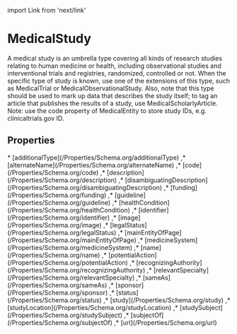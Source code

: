 import Link from 'next/link'

# MedicalStudy

A medical study is an umbrella type covering all kinds of research studies relating to human medicine or health, including observational studies and interventional trials and registries, randomized, controlled or not. When the specific type of study is known, use one of the extensions of this type, such as MedicalTrial or MedicalObservationalStudy. Also, note that this type should be used to mark up data that describes the study itself; to tag an article that publishes the results of a study, use MedicalScholarlyArticle. Note: use the code property of MedicalEntity to store study IDs, e.g. clinicaltrials.gov ID.

## Properties

<Grid>
* [additionalType](/Properties/Schema.org/additionalType)
,* [alternateName](/Properties/Schema.org/alternateName)
,* [code](/Properties/Schema.org/code)
,* [description](/Properties/Schema.org/description)
,* [disambiguatingDescription](/Properties/Schema.org/disambiguatingDescription)
,* [funding](/Properties/Schema.org/funding)
,* [guideline](/Properties/Schema.org/guideline)
,* [healthCondition](/Properties/Schema.org/healthCondition)
,* [identifier](/Properties/Schema.org/identifier)
,* [image](/Properties/Schema.org/image)
,* [legalStatus](/Properties/Schema.org/legalStatus)
,* [mainEntityOfPage](/Properties/Schema.org/mainEntityOfPage)
,* [medicineSystem](/Properties/Schema.org/medicineSystem)
,* [name](/Properties/Schema.org/name)
,* [potentialAction](/Properties/Schema.org/potentialAction)
,* [recognizingAuthority](/Properties/Schema.org/recognizingAuthority)
,* [relevantSpecialty](/Properties/Schema.org/relevantSpecialty)
,* [sameAs](/Properties/Schema.org/sameAs)
,* [sponsor](/Properties/Schema.org/sponsor)
,* [status](/Properties/Schema.org/status)
,* [study](/Properties/Schema.org/study)
,* [studyLocation](/Properties/Schema.org/studyLocation)
,* [studySubject](/Properties/Schema.org/studySubject)
,* [subjectOf](/Properties/Schema.org/subjectOf)
,* [url](/Properties/Schema.org/url)

</Grid>

